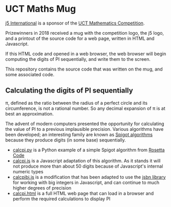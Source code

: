UCT Maths Mug
=============

[j5 International](https://j5int.com/) is a sponsor of the 
[UCT Mathematics Competition](http://www.mth.uct.ac.za/mam/outreach/competition/).

Prizewinners in 2018 received a mug with the competition logo, the j5 logo,
and a printout of the source code for a web page, written in HTML and Javascript.

If this HTML code and opened in a web browser, the web browser will begin computing
the digits of PI sequentially, and write them to the screen.

This repository contains the source code that was written on the mug, and some associated code.

Calculating the digits of PI sequentially
-----------------------------------------

π, defined as the ratio between the radius of a perfect circle and its circumference, is not
a rational number. So any decimal expansion of π is at best an approximation.

The advent of modern computers presented the opportunity for calculating the value of PI to
a previous implausible precision. Various algorithms have been developed; an interesting family
are known as [Spigot algorithms](https://en.wikipedia.org/wiki/Spigot_algorithm) because
they produce digits (in some base) sequentially.

* [calcpi.py](calcpi.py) is a Python example of a simple Spigot algorithm from [Rosetta Code](http://rosettacode.org/wiki/Pi#Python)
* [calcpi.js](calcpi.js) is a Javascript adaptation of this algorithm. As it stands it will not produce more than about 50 digits because of Javascript's internal numeric types
* [calcpibi.js](calcpibi.js) is a modification that has been adapted to use the [jsbn library](http://www-cs-students.stanford.edu/~tjw/jsbn/) for working with big integers in Javascript, and can continue to much higher degrees of precision
* [calcpi.html](calcpi.html) is a full HTML web page that can load in a browser and perform the required calculations to display PI
